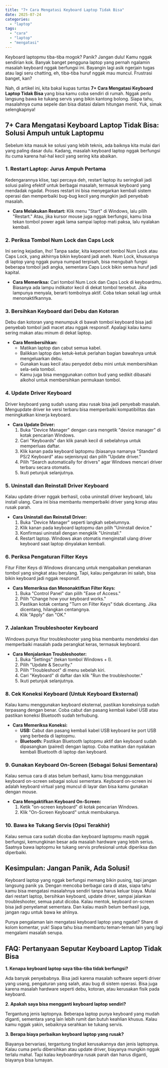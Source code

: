 ```yaml
---
title: "7+ Cara Mengatasi Keyboard Laptop Tidak Bisa"
date: 2025-07-24
categories: 
  - "laptop"
tags: 
  - "cara"
  - "laptop"
  - "mengatasi"
---
```


Keyboard laptopmu tiba-tiba mogok? Panik? Jangan dulu! Kamu nggak sendirian kok. Banyak banget pengguna laptop yang pernah ngalamin masalah keyboard nggak berfungsi ini. Bayangin lagi asik ngerjain tugas atau lagi seru chatting, eh, tiba-tiba huruf nggak mau muncul. Frustrasi banget, kan?

Nah, di artikel ini, kita bakal kupas tuntas **7+ Cara Mengatasi Keyboard Laptop Tidak Bisa** yang bisa kamu coba sendiri di rumah. Nggak perlu langsung bawa ke tukang servis yang bikin kantong bolong. Siapa tahu, masalahnya cuma sepele dan bisa diatasi dalam hitungan menit. Yuk, simak selengkapnya!

## 7+ Cara Mengatasi Keyboard Laptop Tidak Bisa: Solusi Ampuh untuk Laptopmu

Sebelum kita masuk ke solusi yang lebih teknis, ada baiknya kita mulai dari yang paling dasar dulu. Kadang, masalah keyboard laptop nggak berfungsi itu cuma karena hal-hal kecil yang sering kita abaikan.

### 1\. Restart Laptop: Jurus Ampuh Pertama

Kedengarannya klise, tapi percaya deh, restart laptop itu seringkali jadi solusi paling efektif untuk berbagai masalah, termasuk keyboard yang mendadak ngadat. Proses restart ini bisa menyegarkan kembali sistem operasi dan memperbaiki bug-bug kecil yang mungkin jadi penyebab masalah.

- **Cara Melakukan Restart:** Klik menu "Start" di Windows, lalu pilih "Restart." Atau, jika kursor mouse juga nggak berfungsi, kamu bisa tekan tombol power agak lama sampai laptop mati paksa, lalu nyalakan kembali.

### 2\. Periksa Tombol Num Lock dan Caps Lock

Ini sering kejadian, lho! Tanpa sadar, kita kepencet tombol Num Lock atau Caps Lock, yang akhirnya bikin keyboard jadi aneh. Num Lock, khususnya di laptop yang nggak punya numpad terpisah, bisa mengubah fungsi beberapa tombol jadi angka, sementara Caps Lock bikin semua huruf jadi kapital.

- **Cara Memeriksa:** Cari tombol Num Lock dan Caps Lock di keyboardmu. Biasanya ada lampu indikator kecil di dekat tombol tersebut. Jika lampunya menyala, berarti tombolnya aktif. Coba tekan sekali lagi untuk menonaktifkannya.

### 3\. Bersihkan Keyboard dari Debu dan Kotoran

Debu dan kotoran yang menumpuk di bawah tombol keyboard bisa jadi penyebab tombol jadi macet atau nggak responsif. Apalagi kalau kamu sering makan atau minum di dekat laptop.

- **Cara Membersihkan:**
    - Matikan laptop dan cabut semua kabel.
    - Balikkan laptop dan ketuk-ketuk perlahan bagian bawahnya untuk mengeluarkan debu.
    - Gunakan kuas kecil atau penyedot debu mini untuk membersihkan sela-sela tombol.
    - Kamu juga bisa menggunakan cotton bud yang sedikit dibasahi alkohol untuk membersihkan permukaan tombol.

### 4\. Update Driver Keyboard

Driver keyboard yang sudah usang atau rusak bisa jadi penyebab masalah. Mengupdate driver ke versi terbaru bisa memperbaiki kompatibilitas dan meningkatkan kinerja keyboard.

- **Cara Update Driver:**
    1. Buka "Device Manager" dengan cara mengetik "device manager" di kotak pencarian Windows.
    2. Cari "Keyboards" dan klik panah kecil di sebelahnya untuk memperluas daftar.
    3. Klik kanan pada keyboard laptopmu (biasanya namanya "Standard PS/2 Keyboard" atau sejenisnya) dan pilih "Update driver."
    4. Pilih "Search automatically for drivers" agar Windows mencari driver terbaru secara otomatis.
    5. Ikuti petunjuk selanjutnya.

### 5\. Uninstall dan Reinstall Driver Keyboard

Kalau update driver nggak berhasil, coba uninstall driver keyboard, lalu install ulang. Cara ini bisa membantu memperbaiki driver yang korup atau rusak parah.

- **Cara Uninstall dan Reinstall Driver:**
    1. Buka "Device Manager" seperti langkah sebelumnya.
    2. Klik kanan pada keyboard laptopmu dan pilih "Uninstall device."
    3. Konfirmasi uninstall dengan mengklik "Uninstall."
    4. Restart laptop. Windows akan otomatis menginstall ulang driver keyboard saat laptop dinyalakan kembali.

### 6\. Periksa Pengaturan Filter Keys

Fitur Filter Keys di Windows dirancang untuk mengabaikan penekanan tombol yang singkat atau berulang. Tapi, kalau pengaturan ini salah, bisa bikin keyboard jadi nggak responsif.

- **Cara Memeriksa dan Menonaktifkan Filter Keys:**
    1. Buka "Control Panel" dan pilih "Ease of Access."
    2. Pilih "Change how your keyboard works."
    3. Pastikan kotak centang "Turn on Filter Keys" tidak dicentang. Jika dicentang, hilangkan centangnya.
    4. Klik "Apply" dan "OK."

### 7\. Jalankan Troubleshooter Keyboard

Windows punya fitur troubleshooter yang bisa membantu mendeteksi dan memperbaiki masalah pada perangkat keras, termasuk keyboard.

- **Cara Menjalankan Troubleshooter:**
    1. Buka "Settings" (tekan tombol Windows + I).
    2. Pilih "Update & Security."
    3. Pilih "Troubleshoot" di menu sebelah kiri.
    4. Cari "Keyboard" di daftar dan klik "Run the troubleshooter."
    5. Ikuti petunjuk selanjutnya.

### 8\. Cek Koneksi Keyboard (Untuk Keyboard Eksternal)

Kalau kamu menggunakan keyboard eksternal, pastikan koneksinya sudah terpasang dengan benar. Coba cabut dan pasang kembali kabel USB atau pastikan koneksi Bluetooth sudah terhubung.

- **Cara Memeriksa Koneksi:**
    - **USB:** Cabut dan pasang kembali kabel USB keyboard ke port USB yang berbeda di laptopmu.
    - **Bluetooth:** Pastikan Bluetooth laptopmu aktif dan keyboard sudah dipasangkan (paired) dengan laptop. Coba matikan dan nyalakan kembali Bluetooth di laptop dan keyboard.

### 9\. Gunakan Keyboard On-Screen (Sebagai Solusi Sementara)

Kalau semua cara di atas belum berhasil, kamu bisa menggunakan keyboard on-screen sebagai solusi sementara. Keyboard on-screen ini adalah keyboard virtual yang muncul di layar dan bisa kamu gunakan dengan mouse.

- **Cara Mengaktifkan Keyboard On-Screen:**
    1. Ketik "on-screen keyboard" di kotak pencarian Windows.
    2. Klik "On-Screen Keyboard" untuk membukanya.

### 10\. Bawa ke Tukang Servis (Opsi Terakhir)

Kalau semua cara sudah dicoba dan keyboard laptopmu masih nggak berfungsi, kemungkinan besar ada masalah hardware yang lebih serius. Saatnya bawa laptopmu ke tukang servis profesional untuk diperiksa dan diperbaiki.

## Kesimpulan: Jangan Panik, Ada Solusi!

Keyboard laptop yang nggak berfungsi memang bikin pusing, tapi jangan langsung panik ya. Dengan mencoba berbagai cara di atas, siapa tahu kamu bisa mengatasi masalahnya sendiri tanpa harus keluar biaya. Mulai dari restart laptop, bersihkan keyboard, update driver, sampai jalankan troubleshooter, semua patut dicoba. Kalau mentok, keyboard on-screen bisa jadi penyelamat sementara. Dan kalau masih belum berhasil juga, jangan ragu untuk bawa ke ahlinya.

Punya pengalaman lain mengatasi keyboard laptop yang ngadat? Share di kolom komentar, yuk! Siapa tahu bisa membantu teman-teman lain yang lagi mengalami masalah serupa.

## FAQ: Pertanyaan Seputar Keyboard Laptop Tidak Bisa

**1\. Kenapa keyboard laptop saya tiba-tiba tidak berfungsi?**

Ada banyak penyebabnya. Bisa jadi karena masalah software seperti driver yang usang, pengaturan yang salah, atau bug di sistem operasi. Bisa juga karena masalah hardware seperti debu, kotoran, atau kerusakan fisik pada keyboard.

**2\. Apakah saya bisa mengganti keyboard laptop sendiri?**

Tergantung jenis laptopnya. Beberapa laptop punya keyboard yang mudah diganti, sementara yang lain lebih rumit dan butuh keahlian khusus. Kalau kamu nggak yakin, sebaiknya serahkan ke tukang servis.

**3\. Berapa biaya perbaikan keyboard laptop yang rusak?**

Biayanya bervariasi, tergantung tingkat kerusakannya dan jenis laptopnya. Kalau cuma perlu dibersihkan atau update driver, biayanya mungkin nggak terlalu mahal. Tapi kalau keyboardnya rusak parah dan harus diganti, biayanya bisa lumayan.
